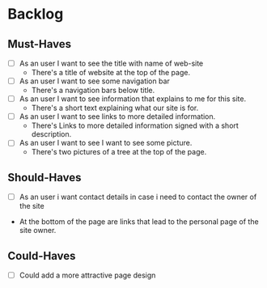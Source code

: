 # Backlog

## Must-Haves

- [ ] As an user I want to see the title with name of web-site
  - There's a title of website at the top of the page.
- [ ] As an user I want to see some navigation bar
  - There's a navigation bars below title.
- [ ] As an user I want to see information that explains to me for this site.
  - There's a short text explaining what our site is for.
- [ ] As an user I want to see links to more detailed information.
  - There's Links to more detailed information signed with a short description.
- [ ] As an user I want to see I want to see some picture.
  - There's two pictures of a tree at the top of the page.

## Should-Haves

- [ ] As an user i want contact details in case i need to contact the owner of
      the site
- At the bottom of the page are links that lead to the personal page of the site
  owner.

## Could-Haves

- [ ] Сould add a more attractive page design
